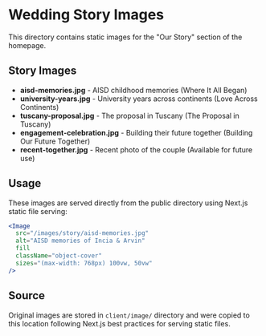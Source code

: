 # Wedding Story Images

This directory contains static images for the "Our Story" section of the homepage.

## Story Images

- **aisd-memories.jpg** - AISD childhood memories (Where It All Began)
- **university-years.jpg** - University years across continents (Love Across Continents)
- **tuscany-proposal.jpg** - The proposal in Tuscany (The Proposal in Tuscany)
- **engagement-celebration.jpg** - Building their future together (Building Our Future Together)
- **recent-together.jpg** - Recent photo of the couple (Available for future use)

## Usage

These images are served directly from the public directory using Next.js static file serving:

```jsx
<Image 
  src="/images/story/aisd-memories.jpg" 
  alt="AISD memories of Incia & Arvin"
  fill
  className="object-cover"
  sizes="(max-width: 768px) 100vw, 50vw"
/>
```

## Source

Original images are stored in `client/image/` directory and were copied to this location following Next.js best practices for serving static files.
